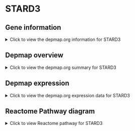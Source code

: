 <h1>STARD3</h1>

<h2>Gene information</h2>
<details>
  <summary>Click to view the depmap.org information for STARD3</summary>
  <iframe src="https://depmap.org/portal/gene/STARD3?tab=about" style="border:none;width:100%;height:800px"></iframe>
</details>

<h2>Depmap overview</h2>
<details>
  <summary>Click to view the depmap.org summary for STARD3</summary>
  <iframe src="https://depmap.org/portal/gene/STARD3?tab=overview" style="border:none;width:100%;height:800px"></iframe>
</details>

<h2>Depmap expression</h2>
<details>
  <summary>Click to view the depmap.org expression data for STARD3</summary>
  <iframe src="https://depmap.org/portal/gene/STARD3?tab=characterization" style="border:none;width:100%;height:800px"></iframe>
</details>



<h2>Reactome Pathway diagram</h2>
<details>
  <summary>Click to view Reactome pathway for STARD3</summary>
  <p>Pregnenolone biosynthesis</p>
  <iframe src="https://reactome.org/PathwayBrowser/#/R-HSA-196108" style="border:none;width:100%;height:800px"></iframe>
</details>



